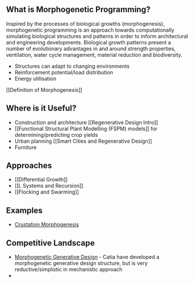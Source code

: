 ## What is Morphogenetic Programming?
Inspired by the processes of biological growths (morphogenesis), morphogenetic programming is an approach towards computationally simulating biological structures and patterns in order to inform architectural and engineering developments. Biological growth patterns present a number of evolutionary advantages in and around strength properties, ventilation, water cycle management, material reduction and biodiversity.

- Structures can adapt to changing environments
- Reinforcement potential/load distribution
- Energy utilisation

[[Definition of Morphogenesis]]
## Where is it Useful?

- Construction and architecture [[Regenerative Design Intro]]
- [[Functional Structural Plant Modelling (FSPM) models]] for determining/predicting crop yields
- Urban planning [[Smart Cities and Regenerative Design]]
- Furniture
## Approaches

- [[Differential Growth]]
- [[L Systems and Recursion]]
- [[Flocking and Swarming]]
## Examples

- [Crustation Morphogenesis](https://www.youtube.com/watch?v=86Gr5Mtn_nQ)

## Competitive Landscape

- [Morphogenetic Generative Design](https://www.3ds.com/insights/corporate-reports/generative-design-inspired-living-world) - Catia have developed a morphogenetic generative design structure, but is very reductive/simplistic in mechanistic approach
- 

